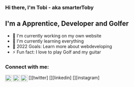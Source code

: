 ### Hi there, I'm Tobi - aka smarterToby
## I'm a Apprentice, Developer and Golfer
- 🔭 I'm currently working on my own website
- 🌱 I'm currently learning everything 
- 🥅 2022 Goals: Learn more about webdeveloping
- ⚡ Fun fact: I love to play Golf and my guitar

### Connect with me:

<!-- [<img align="left" alt="smarterToby" width="22px" src="https://raw.githubusercontent.com/iconic/
open-iconic/master/svg/globe.svg" />][website] -->
<!-- [<img align="left" alt="smarterToby | YouTube" width="22px" src="https://cdn.jsdelivr.net/npm/
simple-iconsav3/icons/youtube.svg" >][youtube] -->
[<img align="left" alt="smarterToby | Twitter" width="22px" src="https://cdn.jsdelivr.net/npm/
simple-icons@v3/icons/twitter.svg" >][twitter]
[<img align="left" alt="smarterToby | LinkedIn" width="22px" src="https://cdn.jsdelivr.net/npm/
simple-iconsav3/icons/linkedin.svg" />][linkedin]
[<img align="left" alt="smarterToby | Instagram" width="22px" src="https://cdn.jsdelivr.net/npm/
simple-icons@v3/icons/instagram.svg" >][instagram]
<br/>





